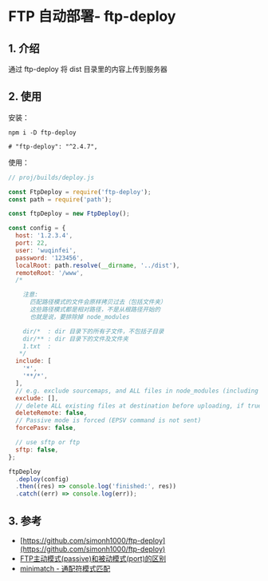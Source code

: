 <!--#region
@author 吴钦飞
@email wuqinfei@qq.com
@create date 2024-04-08 08:56:43
@modify date 2025-04-09 13:13:56
@desc [description]
#endregion-->

# FTP 自动部署- ftp-deploy

## 1. 介绍

通过 ftp-deploy 将 dist 目录里的内容上传到服务器

## 2. 使用

安装：

```shell
npm i -D ftp-deploy

# "ftp-deploy": "^2.4.7",
```

使用：

```js
// proj/builds/deploy.js

const FtpDeploy = require('ftp-deploy');
const path = require('path');

const ftpDeploy = new FtpDeploy();

const config = {
  host: '1.2.3.4',
  port: 22,
  user: 'wuqinfei',
  password: '123456',
  localRoot: path.resolve(__dirname, '../dist'),
  remoteRoot: '/www',
  /*

    注意: 
      匹配路径模式的文件会原样拷贝过去（包括文件夹）
      这些路径模式都是相对路径，不是从根路径开始的
      也就是说，要排除掉 node_modules

    dir/*  : dir 目录下的所有子文件，不包括子目录
    dir/** : dir 目录下的文件及文件夹
    1.txt  : 
   */
  include: [
    '*', 
    '**/*',
  ],
  // e.g. exclude sourcemaps, and ALL files in node_modules (including dot files)
  exclude: [],
  // delete ALL existing files at destination before uploading, if true
  deleteRemote: false,
  // Passive mode is forced (EPSV command is not sent)
  forcePasv: false,

  // use sftp or ftp
  sftp: false,
};

ftpDeploy
  .deploy(config)
  .then((res) => console.log('finished:', res))
  .catch((err) => console.log(err));

```

## 3. 参考

* [https://github.com/simonh1000/ftp-deploy](https://github.com/simonh1000/ftp-deploy)
* [FTP主动模式(passive)和被动模式(port)的区别](https://blog.csdn.net/u011069294/article/details/123370912)
* [minimatch - 通配符模式匹配](https://github.com/isaacs/minimatch)